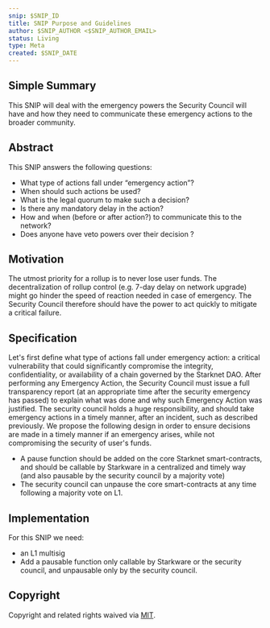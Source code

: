 ```yaml
---
snip: $SNIP_ID
title: SNIP Purpose and Guidelines
author: $SNIP_AUTHOR <$SNIP_AUTHOR_EMAIL>
status: Living
type: Meta
created: $SNIP_DATE
---
```


## Simple Summary

This SNIP will deal with the emergency powers the Security Council will have and how they need to communicate these emergency actions to the broader community.

## Abstract

This SNIP answers the following questions:

- What type of actions fall under “emergency action”?
- When should such actions be used?
- What is the legal quorum to make such a decision?
- Is there any mandatory delay in the action?
- How and when (before or after action?) to communicate this to the network?
- Does anyone have veto powers over their decision ?

## Motivation

The utmost priority for a rollup is to never lose user funds. The decentralization of rollup control (e.g. 7-day delay on network upgrade) might go hinder the speed of reaction needed in case of emergency. The Security Council therefore should have the power to act quickly to mitigate a critical failure.

## Specification

Let's first define what type of actions fall under emergency action: a critical vulnerability that could significantly compromise the integrity, confidentiality, or availability of a chain governed by the Starknet DAO.
After performing any Emergency Action, the Security Council must issue a full transparency report (at an appropriate time after the security emergency has passed) to explain what was done and why such Emergency Action was justified.
The security council holds a huge responsibility, and should take emergency actions in a timely manner, after an incident, such as described previously.
We propose the following design in order to ensure decisions are made in a timely manner if an emergency arises, while not compromising the security of user's funds.

- A pause function should be added on the core Starknet smart-contracts, and should be callable by Starkware in a centralized and timely way (and also pausable by the security council by a majority vote)
- The security council can unpause the core smart-contracts at any time following a majority vote on L1.

## Implementation

For this SNIP we need:

- an L1 multisig
- Add a pausable function only callable by Starkware or the security council, and unpausable only by the security council.

## Copyright

Copyright and related rights waived via [MIT](../LICENSE).

